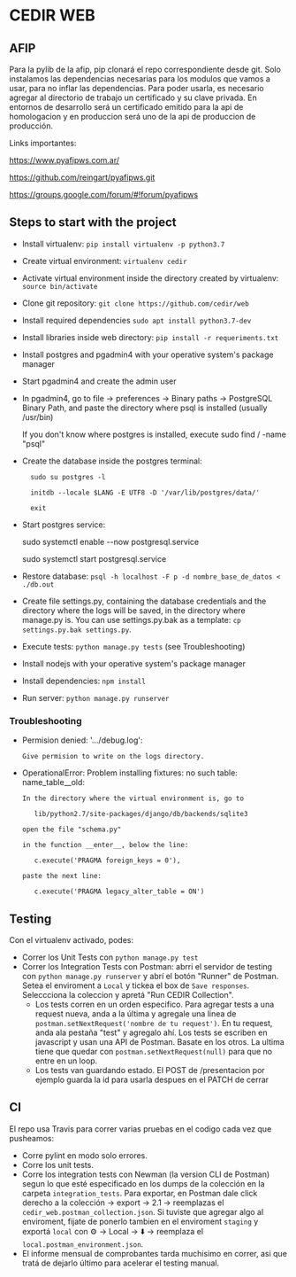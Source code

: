 # CEDIR WEB

## AFIP

Para la pylib de la afip, pip clonará el repo correspondiente desde git. Solo instalamos las dependencias necesarias para los modulos que vamos a usar, para no inflar las dependencias.
Para poder usarla, es necesario agregar al directorio de trabajo un certificado y su clave privada. En entornos de desarrollo será un certificado emitido para la api de homologacion y en produccion será uno de la api de produccion de producción.

Links importantes:

https://www.pyafipws.com.ar/

https://github.com/reingart/pyafipws.git

https://groups.google.com/forum/#!forum/pyafipws

## Steps to start with the project

- Install virtualenv: `pip install virtualenv -p python3.7`
- Create virtual environment: `virtualenv cedir`
- Activate virtual environment inside the directory created by virtualenv: `source bin/activate`
- Clone git repository: `git clone https://github.com/cedir/web`
- Install required dependencies `sudo apt install python3.7-dev`
- Install libraries inside web directory: `pip install -r requeriments.txt`
- Install postgres and pgadmin4 with your operative system's package manager
- Start pgadmin4 and create the admin user
- In pgadmin4, go to file -> preferences -> Binary paths -> PostgreSQL Binary Path, and paste the directory where psql is installed (usually /usr/bin)

   If you don't know where postgres is installed, execute sudo find / -name "psql"

 - Create the database inside the postgres terminal:

         sudo su postgres -l

         initdb --locale $LANG -E UTF8 -D '/var/lib/postgres/data/'

         exit

 - Start postgres service:

     sudo systemctl enable --now postgresql.service

     sudo systemctl start postgresql.service

 - Restore database: `psql -h localhost -F p -d nombre_base_de_datos < ./db.out`
 - Create file settings.py, containing the database credentials and the directory where the logs will be saved, in the directory where manage.py is. You can use settings.py.bak as a template: `cp settings.py.bak settings.py`.
 - Execute tests: `python manage.py tests` (see Troubleshooting)
 - Install nodejs with your operative system's package manager
 - Install dependencies: `npm install`
 - Run server: `python manage.py runserver`

### Troubleshooting

- Permision denied: '.../debug.log':

      Give permision to write on the logs directory.

- OperationalError: Problem installing fixtures: no such table: name_table__old:

      In the directory where the virtual environment is, go to 

         lib/python2.7/site-packages/django/db/backends/sqlite3

      open the file "schema.py"

      in the function __enter__, below the line:

         c.execute('PRAGMA foreign_keys = 0'),

      paste the next line:

         c.execute('PRAGMA legacy_alter_table = ON')

## Testing

Con el virtualenv activado, podes:

- Correr los Unit Tests con  `python manage.py test`
- Correr los Integration Tests con Postman: abrri el servidor de testing con `python manage.py runserver` y abrí el botón "Runner" de Postman. Setea el enviroment a `Local` y tickea el box de `Save responses`. Seleccciona la coleccion y apretá "Run CEDIR Collection".
  - Los tests corren en un orden especifico. Para agregar tests a una request nueva, anda a la última y agregale una linea de `postman.setNextRequest('nombre de tu request')`. En tu request, anda ala pestaña "test" y agregalo ahí. Los tests se escriben en javascript y usan una API de Postman. Basate en los otros. La ultima tiene que quedar con `postman.setNextRequest(null)` para que no entre en un loop.
  - Los tests van guardando estado. El POST de /presentacion por ejemplo guarda la id para usarla despues en el PATCH de cerrar

## CI

El repo usa Travis para correr varias pruebas en el codigo cada vez que pusheamos:

- Corre pylint en modo solo errores.
- Corre los unit tests.
- Corre los integration tests con Newman (la version CLI de Postman) segun lo que esté especificado en los dumps de la colección en la carpeta `integration_tests`. Para exportar, en Postman dale click derecho a la colección -> export -> 2.1 -> reemplazas el `cedir_web.postman_collection.json`. Si tuviste que agregar algo al enviroment, fijate de ponerlo tambien en el enviroment `staging` y exportá `local` con ⚙️ -> Local -> ⬇️ -> reemplaza el `local.postman_environment.json`.
- El informe mensual de comprobantes tarda muchisimo en correr, asi que tratá de dejarlo último para acelerar el testing manual.
